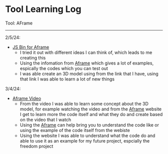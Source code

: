 # Tool Learning Log

Tool: AFrame

---

2/5/24:
* [JS Bin for Aframe](https://jsbin.com/yasapodubi/edit?html,output)
  * I tried it out with different ideas I can think of, which leads to me creating this
  * Using the infomation from [Aframe](https://aframe.io/) which gives a lot of examples, espically the codes which you can test out
  * I was able create an 3D model using from the link that I have, using that link I was able to learn a lot of new things

3/4/24:
* [Aframe Video](https://www.youtube.com/watch?v=cS8uGfd_oG8)
  * From the video I was able to learn some concept about the 3D model, for example watching the video and from the [Aframe](https://aframe.io/) website I get to learn more the code itself and what they do and create based on the video that I watch
  * Using the [Aframe](https://aframe.io/) can help bring you to understand the code like or using the example of the code itself from the webiste
  * Using the website I was able to understand what the code do and able to use it as an example for my future project, espcially the freedom project


<!--
* Links you used today (websites, videos, etc)
* Things you tried, progress you made, etc
* Challenges, a-ha moments, etc
* Questions you still have
* What you're going to try next
-->
